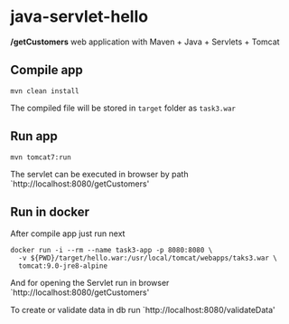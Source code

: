 # java-servlet-hello
<b>/getCustomers</b> web application with Maven + Java + Servlets + Tomcat

## Compile app 
```
mvn clean install
```
The compiled file will be stored in `target` folder as `task3.war`

## Run app 
```
mvn tomcat7:run
```

The servlet can be executed in browser by path  `http://localhost:8080/getCustomers'

## Run in docker
After compile app just run next
```
docker run -i --rm --name task3-app -p 8080:8080 \
  -v ${PWD}/target/hello.war:/usr/local/tomcat/webapps/taks3.war \
  tomcat:9.0-jre8-alpine
```

And for opening the Servlet run in browser `http://localhost:8080/getCustomers'

To create or validate data in db run `http://localhost:8080/validateData'
